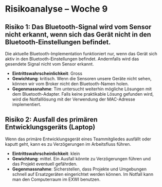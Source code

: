 # Risikoanalyse – Woche 9
## Risiko 1: Das Bluetooth-Signal wird vom Sensor nicht erkannt, wenn sich das Gerät nicht in den Bluetooth-Einstellungen befindet.
Die aktuelle Bluetooth-Implementation funktioniert nur, wenn das Gerät sich aktiv in den Bluetooth-Einstellungen befindet. Andernfalls wird das gesendete Signal nicht vom Sensor erkannt. 

- **Eintrittswahrscheinlichkeit**: Gross
- **Gewichtung**: kritisch. Wenn die Sensoren unsere Geräte nicht sehen, können wir vom Broker nicht den Bluetooth-Namen holen.
- **Gegenmassnahme**: Tim untersucht weiterhin mögliche Lösungen mit dem Bluetooth-Adapter. Falls keine praktikable Lösung gefunden wird, wird die Notfalllösung mit der Verwendung der MAC-Adresse implementiert.

## Risiko 2: Ausfall des primären Entwicklungsgeräts (Laptop)
Wenn das primäre Entwicklungsgerät eines Teammitgliedes ausfällt oder kaputt geht, kann es zu Verzögerungen im Arbeitsfluss führen.

- **Eintrittswahrscheinlichkeit**: klein
- **Gewichtung**: mittel. Ein Ausfall könnte zu Verzögerungen führen und das Projekt eventuell gefährden.
- **Gegenmassnahme**: Sicherstellen, dass Projekte und Umgebungen schnell auf Ersatzgeräten eingerichtet werden können. Im Notfall kann man den Computerraum im EXWI benutzen.
